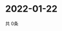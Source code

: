 # 2022-01-22
  共 0条

  <!-- BEGIN -->
  <!-- 最后更新时间Sat Jan 22 2022 19:02:19 GMT+0000 (Coordinated Universal Time) -->
  
  <!-- END -->
  
  